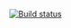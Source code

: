 [![Build status](https://ci.appveyor.com/api/projects/status/tbj7jcc6iy2ck4h7?svg=true)](https://ci.appveyor.com/project/AnnR7/selenide)
